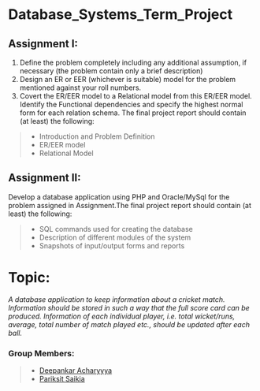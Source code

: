 # Database_Systems_Term_Project
## Assignment I: 
1. Define the problem completely including any additional assumption, if necessary (the problem contain only a brief description) 
2. Design an ER or EER (whichever is suitable) model for the problem mentioned against your roll numbers. 
3. Covert the ER/EER model to a Relational model from this ER/EER model. Identify the Functional dependencies and specify the highest normal form for each relation schema. 
The final project report should contain (at least) the following: 
>  * Introduction and Problem Definition
>  * ER/EER model 
>  * Relational Model 

## Assignment II:
Develop a database application using PHP and Oracle/MySql for the problem assigned in Assignment.The final project report should contain (at least) the following: 
>  * SQL commands used for creating the database 
>  * Description of different modules of the system
>  * Snapshots of input/output forms and reports

# Topic:
*A database application to keep information about a cricket match.
Information should be stored in such a way that the full score card can be
produced. Information of each individual player, i.e. total wicket/runs,
average, total number of match played etc., should be updated after each
ball.*

### Group Members:
> * [Deepankar Acharyyya](https://github.com/DeepankarAcharyya)
> * [Pariksit Saikia](https://github.com/parikshitsaikia1619)
